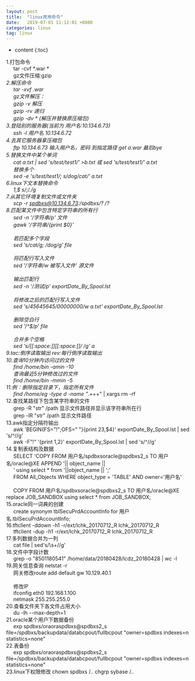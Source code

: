 ```yaml
---
layout: post
title:  "linux常用命令"
date:   2019-07-01 11:12:01 +0800
categories: linux
tag: linux
---
```


* content
{:toc}


1.打包命令<br>
&nbsp;&nbsp;&nbsp;&nbsp;&nbsp;tar -cvf *.war *<br>
&nbsp;&nbsp;&nbsp;&nbsp;&nbsp;gz文件压缩:gzip *<br>
2.解压命令<br>
&nbsp;&nbsp;&nbsp;&nbsp;&nbsp;tar -xvf *.war<br>
&nbsp;&nbsp;&nbsp;&nbsp;&nbsp;gz文件解压：<br>
&nbsp;&nbsp;&nbsp;&nbsp;&nbsp;gzip -v          解压<br>
&nbsp;&nbsp;&nbsp;&nbsp;&nbsp;gzip -rv		 递归<br>
&nbsp;&nbsp;&nbsp;&nbsp;&nbsp;gzip -dv *		(解压并替换原压缩包)<br>
3.登陆别的服务器(当前为 用户名:10.134.6.73)<br>
&nbsp;&nbsp;&nbsp;&nbsp;&nbsp;ssh -l 用户名 10.134.6.72<br>
4.去其它服务器拿压缩包<br>
&nbsp;&nbsp;&nbsp;&nbsp;&nbsp;ftp 10.134.6.73  输入用户名，密码    到指定路径 get a.war    最后bye<br>
5.替换文件中某个单词<br>
&nbsp;&nbsp;&nbsp;&nbsp;&nbsp;cat a.txt | sed 's/test/test1/' >b.txt	或	sed 's/test/test1/' a.txt<br>
&nbsp;&nbsp;&nbsp;&nbsp;&nbsp;替换多个<br>
&nbsp;&nbsp;&nbsp;&nbsp;&nbsp;sed -e 's/test/test1/; s/dog/cat/' a.txt<br>
6.linux下文本替换命令<br>
&nbsp;&nbsp;&nbsp;&nbsp;&nbsp;1,$ s/;/./g<br>
7.从其它环境复制文件或文件夹<br>
&nbsp;&nbsp;&nbsp;&nbsp;&nbsp;scp -r spdbxs@10.134.6.73:/spdbxs/? /?<br>
8.匹配某文件中包含特定字符串的所有行<br>
&nbsp;&nbsp;&nbsp;&nbsp;&nbsp;sed -n '/字符串/p' 文件<br>
&nbsp;&nbsp;&nbsp;&nbsp;&nbsp;gawk '/字符串/{print $0}'<br>
<br>
&nbsp;&nbsp;&nbsp;&nbsp;&nbsp;若匹配多个字段<br>
&nbsp;&nbsp;&nbsp;&nbsp;&nbsp;sed 's/cat/g; /dog/g' file<br>
<br>
&nbsp;&nbsp;&nbsp;&nbsp;&nbsp;将匹配行写入文件<br>
&nbsp;&nbsp;&nbsp;&nbsp;&nbsp;sed '/字符串/w 被写入文件' 源文件<br>
<br>
&nbsp;&nbsp;&nbsp;&nbsp;&nbsp;输出匹配行<br>
&nbsp;&nbsp;&nbsp;&nbsp;&nbsp;sed -n '/测试/p' exportDate_By_Spool.lst<br>
<br>
&nbsp;&nbsp;&nbsp;&nbsp;&nbsp;将修改之后的匹配行写入文件<br>
&nbsp;&nbsp;&nbsp;&nbsp;&nbsp;sed 's/45645645/00000000/w a.txt' exportDate_By_Spool.lst<br>
<br>
&nbsp;&nbsp;&nbsp;&nbsp;&nbsp;删除空白行<br>
&nbsp;&nbsp;&nbsp;&nbsp;&nbsp;sed '/^$/p'	file<br>
<br>
&nbsp;&nbsp;&nbsp;&nbsp;&nbsp;合并多个空格<br>
&nbsp;&nbsp;&nbsp;&nbsp;&nbsp;sed 's/[[:space:]][[:space:]]*/ /g' a<br>
9.tac:倒序读取输出		rev:每行倒序读取输出<br>
10.查询10分钟内访问过的文件<br>
&nbsp;&nbsp;&nbsp;&nbsp;&nbsp;find /home/bin -amin -10<br>
&nbsp;&nbsp;&nbsp;&nbsp;&nbsp;查询最近5分钟修改过的文件<br>
&nbsp;&nbsp;&nbsp;&nbsp;&nbsp;find /home/bin -mmin -5<br>
11.例：删除指定目录下，指定所有文件<br>
&nbsp;&nbsp;&nbsp;&nbsp;&nbsp;find /home/eg -type d -name "*.+++" | xargs rm -rf<br>
12.查找某路径下包含某字符串的文件<br>
&nbsp;&nbsp;&nbsp;&nbsp;&nbsp;grep -R "str" /path		显示文件路径并显示该字符串所在行<br>
&nbsp;&nbsp;&nbsp;&nbsp;&nbsp;grep -lR "str" /path	显示文件路径<br>
13.awk指定分隔符输出<br>
&nbsp;&nbsp;&nbsp;&nbsp;&nbsp;awk 'BEGIN{FS="!";OFS=" "}{print $2$3,$4}' exportDate_By_Spool.lst | sed 's/\^//g'<br>
&nbsp;&nbsp;&nbsp;&nbsp;&nbsp;awk -F"\!" '{print $1,$2}' exportDate_By_Spool.lst | sed 's/\^//g'<br>
14.复制表结构及数据<br>
&nbsp;&nbsp;&nbsp;&nbsp;&nbsp;SELECT 'COPY FROM 用户名/spdbxsoracle@spdbxs2_s TO 用户名/oracle@XE APPEND '|| object_name || <br>
&nbsp;&nbsp;&nbsp;&nbsp;&nbsp;' using select * from '||object_name || ';' <br>
&nbsp;&nbsp;&nbsp;&nbsp;&nbsp;FROM All_Objects WHERE object_type = 'TABLE' AND owner='用户名'<br>
<br>
&nbsp;&nbsp;&nbsp;&nbsp;&nbsp;COPY FROM 用户名/spdbxsoracle@spdbxs2_s TO 用户名/oracle@XE replace JOB_SANDBOX using select * from JOB_SANDBOX;<br>
15.oracle同一词典的创建<br>
&nbsp;&nbsp;&nbsp;&nbsp;&nbsp;create synonym tblSecuPrdAccountInfo for 用户名.tblSecuPrdAccountInfo;<br>
16.tftclient -ddown -h1 -r/ext/lchk_20170712_R   lchk_20170712_R   <br>
&nbsp;&nbsp;&nbsp;&nbsp;&nbsp;tftclient -dup -h1 -r/ext/lchk_20170712_R     lchk_20170712_R  <br>
17.多列数据合并为一列<br>
&nbsp;&nbsp;&nbsp;&nbsp;&nbsp;cat file | sed's/\s\+//g'<br>
18.文件中字段计数<br>
&nbsp;&nbsp;&nbsp;&nbsp;&nbsp;grep -o "8501180541" /home/data/20180428/lcdz_20180428 | wc -l<br>
19.网关信息查询   netstat -r<br>
&nbsp;&nbsp;&nbsp;&nbsp;&nbsp;网关修改route add default gw 10.129.40.1<br>
<br>
&nbsp;&nbsp;&nbsp;&nbsp;&nbsp;修改IP<br>
&nbsp;&nbsp;&nbsp;&nbsp;&nbsp;ifconfig eth0 192.168.1.100 <br>
&nbsp;&nbsp;&nbsp;&nbsp;&nbsp;netmask 255.255.255.0<br>
20.查看文件夹下各文件占用大小<br>
&nbsp;&nbsp;&nbsp;&nbsp;&nbsp;du -lh --max-depth=1<br>
21.oracle某个用户下数据备份<br>
&nbsp;&nbsp;&nbsp;&nbsp;&nbsp;exp spdbxs/oraoraspdbxs@spdbxs2_s file=/spdbxs/backupdata/databcpout/fullbcpout "owner=spdbxs indexes=n statistics=none"<br>
22.表备份<br>
&nbsp;&nbsp;&nbsp;&nbsp;&nbsp;exp spdbxs/oraoraspdbxs@spdbxs2_s file=/spdbxs/backupdata/databcpout/fullbcpout "owner=spdbxs indexes=n statistics=none"<br>
23.linux下权限修改 chown spdbxs /..      chgrp sybase /..<br>